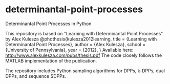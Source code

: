 # determinantal-point-processes
Determinantal Point Processes in Python

This repository is based on "Learning with Determinantal Point Processes" by Alex Kulesza
@phdthesis{kulesza2012learning,
  title = 	{Learning with Determinantal Point Processes},
  author = 	{Alex Kulesza},
  school = 	{University of Pennsylvania},
  year = 	{2012},
}
Available here: http://www.alexkulesza.com/pubs/thesis.pdf
The code closely follows the MATLAB implementation of the publication. 

The repository includes Python sampling algorithms for DPPs, k-DPPs, dual DPPs, and sequence SDPPs.
